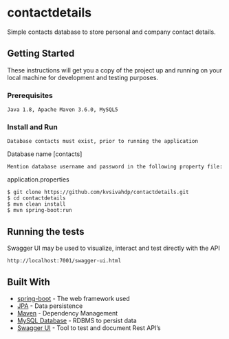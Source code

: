 # contactdetails
Simple contacts database to store personal and company contact details.

## Getting Started
These instructions will get you a copy of the project up and running on your local machine for development and testing purposes.
### Prerequisites
```
Java 1.8, Apache Maven 3.6.0, MySQL5
```
### Install and Run
```
Database contacts must exist, prior to running the application
```
Database name [contacts]
```
Mention database username and password in the following property file:
```
application.properties
```
$ git clone https://github.com/kvsivahdp/contactdetails.git
$ cd contactdetails
$ mvn clean install
$ mvn spring-boot:run
```
## Running the tests
Swagger UI may be used to visualize, interact and test directly with the API
```
http://localhost:7001/swagger-ui.html
```
## Built With
* [spring-boot](https://docs.spring.io/spring-boot/docs/current/reference/html/) - The web framework used
* [JPA](https://docs.spring.io/spring-data/jpa/docs/current/reference/html/#reference) - Data persistence
* [Maven](https://maven.apache.org/) - Dependency Management
* [MySQL Database](https://dev.mysql.com/doc/) - RDBMS to persist data
* [Swagger UI](https://swagger.io/tools/swagger-ui/) - Tool to test and document Rest API’s
